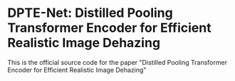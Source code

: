 # DPTE-Net: Distilled Pooling Transformer Encoder for Efficient Realistic Image Dehazing

This is the official source code for the paper "Distilled Pooling Transformer Encoder for Efficient Realistic Image Dehazing"
